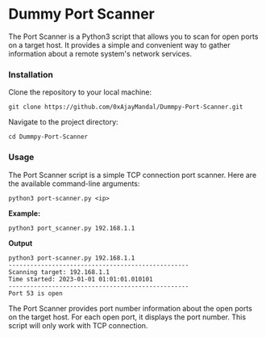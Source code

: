# Dummy Port Scanner
The Port Scanner is a Python3 script that allows you to scan for open ports on a target host. It provides a simple and convenient way to gather information about a remote system's network services.

### Installation
Clone the repository to your local machine:

```
git clone https://github.com/0xAjayMandal/Dummpy-Port-Scanner.git
```

Navigate to the project directory:

```
cd Dummpy-Port-Scanner
```

### Usage
The Port Scanner script is a simple TCP connection port scanner. Here are the available command-line arguments:

```
python3 port-scanner.py <ip>
```

**Example:**

```
python3 port_scanner.py 192.168.1.1
```

**Output**

```
python3 port-scanner.py 192.168.1.1
--------------------------------------------------
Scanning target: 192.168.1.1
Time started: 2023-01-01 01:01:01.010101
--------------------------------------------------
Port 53 is open
```
The Port Scanner provides port number information about the open ports on the target host. For each open port, it displays the port number. This script will only work with TCP connection.
